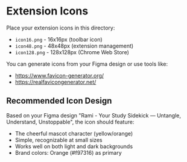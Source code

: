 # Extension Icons

Place your extension icons in this directory:

- `icon16.png` - 16x16px (toolbar icon)
- `icon48.png` - 48x48px (extension management)
- `icon128.png` - 128x128px (Chrome Web Store)

You can generate icons from your Figma design or use tools like:
- https://www.favicon-generator.org/
- https://realfavicongenerator.net/

## Recommended Icon Design

Based on your Figma design "Rami - Your Study Sidekick — Untangle, Understand, Unstoppable", the icon should feature:
- The cheerful mascot character (yellow/orange)
- Simple, recognizable at small sizes
- Works well on both light and dark backgrounds
- Brand colors: Orange (#f97316) as primary

